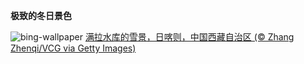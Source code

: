 
**极致的冬日景色**

![bing-wallpaper](https://www.bing.com/th?id=OHR.WinterSolstice2024_ZH-CN2045153949_1920x1080.jpg)
[满拉水库的雪景，日喀则，中国西藏自治区 (© Zhang Zhenqi/VCG via Getty Images)](https://www.bing.com/search?q=%E5%86%AC%E8%87%B3&amp;form=hpcapt&amp;mkt=zh-cn)
  